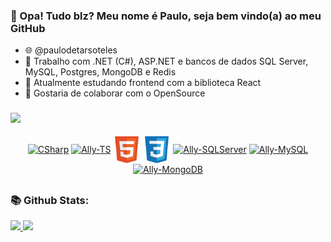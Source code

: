 <h3>👋 Opa! Tudo blz? Meu nome é Paulo, seja bem vindo(a) ao meu GitHub</h3>  

- 🌐 @paulodetarsoteles
- 👀 Trabalho com .NET (C#), ASP.NET e bancos de dados SQL Server, MySQL, Postgres, MongoDB e Redis
- 🌱 Atualmente estudando frontend com a biblioteca React
- 💞️ Gostaria de colaborar com o OpenSource
 
<h3> <a href="https://www.linkedin.com/in/paulodetarsoteles/" target="_blank"><img src="https://img.shields.io/badge/-LinkedIn-%230077B5?style=for-the-badge&logo=linkedin&logoColor=white" target="_blank"></a></h3>
<div align="center" style="display: inline_block">
 <a title="C#" href=#><img align="center" alt=CSharp height="47" width="46" src="https://uxwing.com/wp-content/themes/uxwing/download/brands-and-social-media/c-sharp-programming-language-icon.svg" /></a>
 <a title="Javascript" href=#><img align="center" alt="Ally-TS" height="44" width="44" src="https://cdn.iconscout.com/icon/premium/png-256-thumb/javascript-2752148-2284965.png"></a>
 <a title="HTML5" href=#><img align="center" alt="Ally-HTML" height="44" width="44" src="https://raw.githubusercontent.com/devicons/devicon/master/icons/html5/html5-original.svg"></a>
 <a title="CSS3" href=#><img align="center" alt="Ally-CSS"height="44" width="44" src="https://raw.githubusercontent.com/devicons/devicon/master/icons/css3/css3-original.svg"></a>
 <a title="SQL Server" href=#><img align="center" alt="Ally-SQLServer" height="46" width="46" src="https://www.geekandjob.com/uploads/wiki/43b8c92d2a8fcd2a95ae6bf30c18494dae92467a.png"></a>
 <a title="MySQL" href=#><img align="center" alt="Ally-MySQL" height="46" width="46" src="https://cdn.jsdelivr.net/gh/devicons/devicon/icons/mysql/mysql-original.svg"></a>
 <a title="MongoDB" href=#><img align="center" alt="Ally-MongoDB" height="44" width="44" src="https://www.svgrepo.com/show/331488/mongodb.svg"></a>
</div>
 
##
 
<h3> 📚 Github Stats: <br></h3>
<div>
  <a href="[https://github.com/paulodetarsoteles](https://github.com/paulodetarsoteles)"> 
  <img height="170em" src="https://github-readme-stats.vercel.app/api?username=paulodetarsoteles&show_icons=true&theme=tokyonight&include_all_commits=true&count_private=true"/>
  <img height="150em" src="https://github-readme-stats.vercel.app/api/top-langs/?username=paulodetarsoteles&layout=compact&langs_count=16&theme=tokyonight"/>
</div>
<br>
